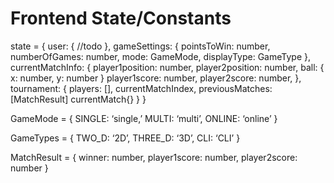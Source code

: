 # Frontend State/Constants

state = {
    user: {
        //todo
    },
    gameSettings: {
        pointsToWin: number,
        numberOfGames: number,
        mode: GameMode,
        displayType: GameType
    },
    currentMatchInfo: {
        player1position: number,
        player2position: number,
        ball: {
            x: number,
            y: number
        }
        player1score: number,
        player2score: number,
    },
    tournament: {
        players: [],
        currentMatchIndex,
        previousMatches: [MatchResult]
        currentMatch{}
    }
}

GameMode = {
    SINGLE: ‘single,’
    MULTI: ‘multi’,
    ONLINE: ‘online’
}

GameTypes = {
    TWO_D: ‘2D’,
    THREE_D: ‘3D’,
    CLI: ‘CLI’
}

MatchResult  = {
    winner: number,
    player1score: number,
    player2score: number
}